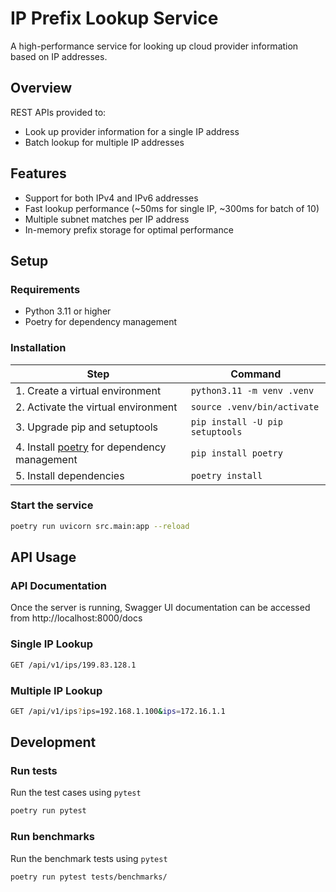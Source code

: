 # IP Prefix Lookup Service

A high-performance service for looking up cloud provider information based on IP addresses.

## Overview

REST APIs provided to:

- Look up provider information for a single IP address
- Batch lookup for multiple IP addresses

## Features

- Support for both IPv4 and IPv6 addresses
- Fast lookup performance (~50ms for single IP, ~300ms for batch of 10)
- Multiple subnet matches per IP address
- In-memory prefix storage for optimal performance

## Setup

### Requirements

- Python 3.11 or higher
- Poetry for dependency management

### Installation

| Step                                                                      | Command                         |
| ------------------------------------------------------------------------- | ------------------------------- |
| 1. Create a virtual environment                                           | `python3.11 -m venv .venv`      |
| 2. Activate the virtual environment                                       | `source .venv/bin/activate`     |
| 3. Upgrade pip and setuptools                                             | `pip install -U pip setuptools` |
| 4. Install [poetry](https://python-poetry.org/) for dependency management | `pip install poetry`            |
| 5. Install dependencies                                                   | `poetry install`                |

### Start the service

```bash
poetry run uvicorn src.main:app --reload
```

## API Usage

### API Documentation

Once the server is running, Swagger UI documentation can be accessed from http://localhost:8000/docs

### Single IP Lookup

```bash
GET /api/v1/ips/199.83.128.1
```

### Multiple IP Lookup

```bash
GET /api/v1/ips?ips=192.168.1.100&ips=172.16.1.1
```

## Development

### Run tests

Run the test cases using `pytest`

```bash
poetry run pytest
```

### Run benchmarks

Run the benchmark tests using `pytest`

```bash
poetry run pytest tests/benchmarks/
```
